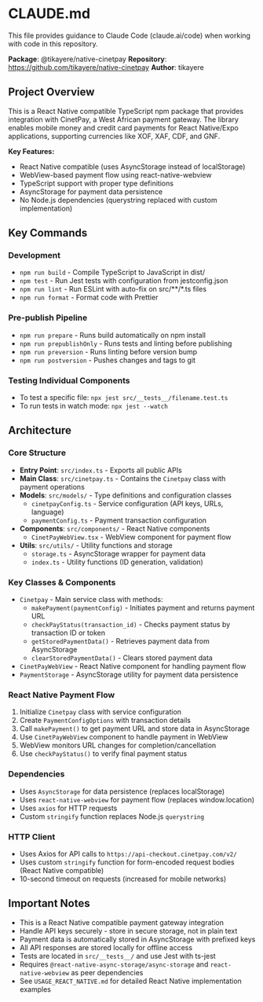 # CLAUDE.md

This file provides guidance to Claude Code (claude.ai/code) when working with code in this repository.

**Package**: @tikayere/native-cinetpay
**Repository**: https://github.com/tikayere/native-cinetpay
**Author**: tikayere

## Project Overview
This is a React Native compatible TypeScript npm package that provides integration with CinetPay, a West African payment gateway. The library enables mobile money and credit card payments for React Native/Expo applications, supporting currencies like XOF, XAF, CDF, and GNF.

**Key Features:**
- React Native compatible (uses AsyncStorage instead of localStorage)
- WebView-based payment flow using react-native-webview
- TypeScript support with proper type definitions
- AsyncStorage for payment data persistence
- No Node.js dependencies (querystring replaced with custom implementation)

## Key Commands

### Development
- `npm run build` - Compile TypeScript to JavaScript in dist/
- `npm test` - Run Jest tests with configuration from jestconfig.json
- `npm run lint` - Run ESLint with auto-fix on src/**/*.ts files
- `npm run format` - Format code with Prettier

### Pre-publish Pipeline
- `npm run prepare` - Runs build automatically on npm install
- `npm run prepublishOnly` - Runs tests and linting before publishing
- `npm run preversion` - Runs linting before version bump
- `npm run postversion` - Pushes changes and tags to git

### Testing Individual Components
- To test a specific file: `npx jest src/__tests__/filename.test.ts`
- To run tests in watch mode: `npx jest --watch`

## Architecture

### Core Structure
- **Entry Point**: `src/index.ts` - Exports all public APIs
- **Main Class**: `src/cinetpay.ts` - Contains the `Cinetpay` class with payment operations
- **Models**: `src/models/` - Type definitions and configuration classes
  - `cinetpayConfig.ts` - Service configuration (API keys, URLs, language)
  - `paymentConfig.ts` - Payment transaction configuration
- **Components**: `src/components/` - React Native components
  - `CinetPayWebView.tsx` - WebView component for payment flow
- **Utils**: `src/utils/` - Utility functions and storage
  - `storage.ts` - AsyncStorage wrapper for payment data
  - `index.ts` - Utility functions (ID generation, validation)

### Key Classes & Components
- `Cinetpay` - Main service class with methods:
  - `makePayment(paymentConfig)` - Initiates payment and returns payment URL
  - `checkPayStatus(transaction_id)` - Checks payment status by transaction ID or token
  - `getStoredPaymentData()` - Retrieves payment data from AsyncStorage
  - `clearStoredPaymentData()` - Clears stored payment data
- `CinetPayWebView` - React Native component for handling payment flow
- `PaymentStorage` - AsyncStorage utility for payment data persistence

### React Native Payment Flow
1. Initialize `Cinetpay` class with service configuration
2. Create `PaymentConfigOptions` with transaction details
3. Call `makePayment()` to get payment URL and store data in AsyncStorage
4. Use `CinetPayWebView` component to handle payment in WebView
5. WebView monitors URL changes for completion/cancellation
6. Use `checkPayStatus()` to verify final payment status

### Dependencies
- Uses `AsyncStorage` for data persistence (replaces localStorage)
- Uses `react-native-webview` for payment flow (replaces window.location)
- Uses `axios` for HTTP requests
- Custom `stringify` function replaces Node.js `querystring`

### HTTP Client
- Uses Axios for API calls to `https://api-checkout.cinetpay.com/v2/`
- Uses custom `stringify` function for form-encoded request bodies (React Native compatible)
- 10-second timeout on requests (increased for mobile networks)

## Important Notes
- This is a React Native compatible payment gateway integration
- Handle API keys securely - store in secure storage, not in plain text
- Payment data is automatically stored in AsyncStorage with prefixed keys
- All API responses are stored locally for offline access
- Tests are located in `src/__tests__/` and use Jest with ts-jest
- Requires `@react-native-async-storage/async-storage` and `react-native-webview` as peer dependencies
- See `USAGE_REACT_NATIVE.md` for detailed React Native implementation examples